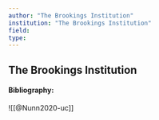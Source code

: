 ```yaml
---
author: "The Brookings Institution"
institution: "The Brookings Institution"
field:
type:
---
```


## The Brookings Institution
#### Bibliography:

![[@Nunn2020-uc]]